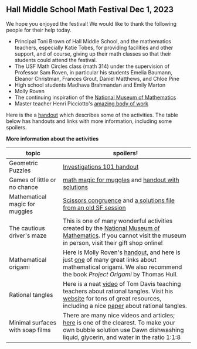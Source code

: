 <h2> Hall Middle School Math Festival Dec 1, 2023</h2>

We hope you enjoyed the festival! We would like to thank the following people for their help today.
- Principal Toni Brown of Hall Middle School, and the mathematics teachers, especially Katie Tobes, for providing facilities and other support, and of course, giving up their math classes so that their students could attend the festival.
- The USF Math Circles class (math 314) under the supervision of Professor Sam Roven, in particular his students Emelia Baumann, Eleanor Christman, Frances Grout, Daniel Matthews, and Chloe Pine
- High school students Madhava Brahmandan and Emily Marton
- Molly Roven
- The continuing inspiration of the [National Museum of Mathematics](https://www.momath.org) 
- Master teacher Henri Picciotto's [amazing body of work](https://www.mathed.page/index.html)

Here is the a [handout](HallMSMathFestival/HallMS231201Festival.pdf) which describes some of the activities. The table below has handouts and links with more information, including some spoilers.

**More information about the activities**

|topic   |  spoilers!  |   
|---|---|
|Geometric Puzzles| [Investigations 101 handout](MitM/sequences.pdf)|
|Games of little or no chance| [math magic for muggles](MitM/mathmagic.pdf) and [handout with solutions](MitM/mathmagicSol.pdf)|
|Mathematical magic for muggles| [Scissors congruence](MitM/dissections.pdf) and [a solutions file from an old SF session](MitM/scissorsSolA.pdf)|
|The cautious driver's maze| This is one of many wonderful activities created by the [National Museum of Mathematics](https://www.momath.org). If you cannot visit the museum in person, visit their gift shop online!|
|Mathematical origami| Here is Molly Roven's [handout](HallMSMathFestival/math-origami-compressed.pdf), and here is just [one](http://origametry.net/phzig/phzig.html) of many great links about mathematical origami.  We also recommend the book *Project Origami* by Thomas Hull. |
|Rational tangles|Here is a neat [video](https://www.youtube.com/watch?v=iE38AXV_dHc&t=1793s) of Tom Davis teaching teachers about rational tangles. Visit his [website](http://www.geometer.org) for tons of great resources, including a nice [paper](http://www.geometer.org/mathcircles/tangle.pdf) about rational tangles.|
|Minimal surfaces with soap films|There are many nice videos and articles; [here](https://www.youtube.com/watch?v=BsiDR2JBctw) is one of the clearest.  To make your own bubble solution use Dawn dishwashing liquid, glycerin, and water in the ratio 1:1:8|
